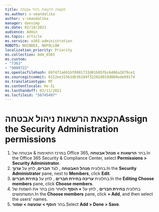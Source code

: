 ```yaml
---
title: הקצאת הרשאות ניהול אבטחה
ms.author: v-smandalika
author: v-smandalika
manager: dansimp
ms.date: 02/19/2021
audience: Admin
ms.topic: article
ms.service: o365-administration
ROBOTS: NOINDEX, NOFOLLOW
localization_priority: Priority
ms.collection: Adm_O365
ms.custom:
- "7363"
- "9000722"
ms.openlocfilehash: 697471a691bf8981733d01b05fbc6406a2879ce1
ms.sourcegitcommit: 6312ee31561db36104f32282d019d069ede69174
ms.translationtype: MT
ms.contentlocale: he-IL
ms.lasthandoff: 03/11/2021
ms.locfileid: "50745497"
---
```

# <a name="assign-the-security-administration-permissions"></a><span data-ttu-id="33d21-102">הקצאת הרשאות ניהול אבטחה</span><span class="sxs-lookup"><span data-stu-id="33d21-102">Assign the Security Administration permissions</span></span>

1. <span data-ttu-id="33d21-103">במרכז התאימות & אבטחה של Office 365, בחר **הרשאות > מנהל אבטחה**.</span><span class="sxs-lookup"><span data-stu-id="33d21-103">In the Office 365 Security & Compliance Center, select **Permissions > Security Administrator**.</span></span>
2. <span data-ttu-id="33d21-104">בחלונית **מנהל האבטחה** , לצד **חברים**, לחץ על **ערוך**.</span><span class="sxs-lookup"><span data-stu-id="33d21-104">In the **Security Administrator** pane, next to **Members**, click **Edit**.</span></span>
3. <span data-ttu-id="33d21-105">בחלונית **עריכה בחירת חברים** , לחץ על **בחירת חברים**.</span><span class="sxs-lookup"><span data-stu-id="33d21-105">In the **Editing Choose members** pane, click **Choose members**.</span></span>
4. <span data-ttu-id="33d21-106">בחלונית **בחירת חברים** , לחץ על **+ הוסף** ולאחר מכן בחר את השמות של המשתמשים.</span><span class="sxs-lookup"><span data-stu-id="33d21-106">In the **Choose members** pane, click **+ Add**, and then select the users' names.</span></span>
5. <span data-ttu-id="33d21-107">בחר **הוסף > שנעשה > שמור**.</span><span class="sxs-lookup"><span data-stu-id="33d21-107">Select **Add > Done > Save**.</span></span>

